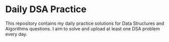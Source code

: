 # Daily DSA Practice

This repository contains my daily practice solutions for Data Structures and Algorithms questions. I aim to solve and upload at least one DSA problem every day.
